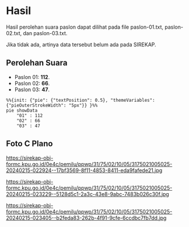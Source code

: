 # Hasil

Hasil perolehan suara paslon dapat dilihat pada file paslon-01.txt, paslon-02.txt, dan paslon-03.txt.

Jika tidak ada, artinya data tersebut belum ada pada SIREKAP.

## Perolehan Suara

 * Paslon 01: **112**.
 * Paslon 02: **66**.
 * Paslon 03: **47**.

```mermaid
%%{init: {"pie": {"textPosition": 0.5}, "themeVariables": {"pieOuterStrokeWidth": "5px"}} }%%
pie showData
    "01" : 112
    "02" : 66
    "03" : 47
```
## Foto C Plano

https://sirekap-obj-formc.kpu.go.id/0e4c/pemilu/ppwp/31/75/02/10/05/3175021005025-20240215-022924--17bf3569-8f11-4853-8411-eda9fafede21.jpg

https://sirekap-obj-formc.kpu.go.id/0e4c/pemilu/ppwp/31/75/02/10/05/3175021005025-20240215-023229--5128d5c1-2a3c-43e8-9abc-7483b026c30f.jpg

https://sirekap-obj-formc.kpu.go.id/0e4c/pemilu/ppwp/31/75/02/10/05/3175021005025-20240215-023405--b2feda83-262b-4f91-9cfe-6ccdbc7fb7dd.jpg
